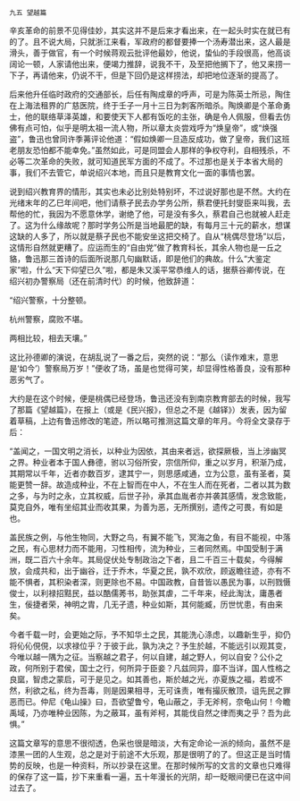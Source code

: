     九五 望越篇 

   辛亥革命的前景不见得佳妙，其实这并不是后来才看出来，在一起头时实在就已有的了。且不说大局，只就浙江来看，军政府的都督要捧一个汤寿潜出来，这人最是滑头，善于做官，有一个时候蒋观云批评他最妙，他说，蛰仙的手段很高，他高谈阔论一顿，人家请他出来，便竭力推辞，说我不干，及至把他搁下了，他又来捞一下子，再请他来，仍说不干，但是下回仍是这样捞法，却把地位逐渐的提高了。

   后来他升任临时政府的交通部长，后任有陶成章的呼声，可是为陈英士所忌，陶住在上海法租界的广慈医院，终于壬子一月十三日为刺客所暗杀。陶焕卿是个革命勇士，他的联络草泽英雄，和要使天下人都有饭吃的主张，确是令人佩服，但看去仿佛有点可怕，似乎是明太祖一流人物，所以章太炎尝戏呼为“焕皇帝”，或“焕强盗”，鲁迅也曾同许季茀评论他道：“假如焕卿一旦造反成功，做了皇帝，我们这班老朋友恐怕都不能幸免。”虽然如此，可是同盟会人那样的争权夺利，自相残杀，不必等二次革命的失败，就可知道民军方面的不成了。不过那也是关于本省大局的事，我们不去管它，单说绍兴本地，而且只是教育文化一面的事情也罢。

   说到绍兴教育界的情形，其实也未必比别处特别坏，不过说好那也是不然。大约在光绪末年的乙巳年间吧，他们请蔡孑民去办学务公所，蔡君便托封燮臣来叫我，去帮他的忙，我因为不愿意休学，谢绝了他，可是没有多久，蔡君自己也就被人赶走了。这为什么缘故呢？那时学务公所是当地最肥的缺，有每月三十元的薪水，想谋这缺的人多了，所以就是蔡孑民也不能安坐这把交椅了。自从“桃偶尽登场”以后，这情形自然就更糟了。应运而生的“自由党”做了教育科长，其余人物也是一丘之貉，鲁迅那三首诗的后面所说那几句幽默话，即是他们的典故。什么“大鉴定家”啦，什么“天下仰望已久”啦，都是朱又溪平常恭维人的话，据蔡谷卿传说，在绍兴初办警察局（还在前清时代）的时候，他致辞道：

  “绍兴警察，十分整顿。

   杭州警察，腐败不堪。

   两相比较，相去天壤。”

   这比孙德卿的演说，在胡乱说了一番之后，突然的说：“那么（读作难末，意思是‘如今’）警察局万岁！”便收了场，虽是也觉得可笑，却显得性格善良，没有那种恶劣气了。

   大约是在这个时候，便是桃偶已经登场，鲁迅还没有到南京教育部去的时候，我写了那篇《望越篇》，在报上（或是《民兴报》，但总之不是《越铎》）发表，因为留着草稿，上边有鲁迅修改的笔迹，所以略可推测这篇文章的年月。今将全文录存于后：

   “盖闻之，一国文明之消长，以种业为因依，其由来者远，欲探厥极，当上涉幽冥之界。种业者本于国人彝德，驸以习俗所安，宗信所仰，重之以岁月，积渐乃成，其期常以千年，近者亦数百岁，逮其宁一，则思感咸通，立为公意，虽有圣者，莫能更赞一辞。故造成种业，不在上智而在中人，不在生人而在死者，二者以其为数之多，与为时之永，立其权威，后世子孙，承其血胤者亦并袭其感情，发念致能，莫克自外，唯有坐绍其业而收其果，为善为恶，无所撰别，遗传之可畏，有如是也。

   盖民族之例，与他生物同，大野之鸟，有翼不能飞，冥海之鱼，有目不能视，中落之民，有心思材力而不能用，习性相传，流为种业，三者同然焉。中国受制于满洲，既二百六十余年。其局促伏处专制政治之下者，且二千百三十载矣，今得解放，会成共和，出于幽谷，迁于乔木，华夏之民，孰不欢欣，顾返瞻往迹，亦有不能不惧者，其积染者深，则更除也不易。中国政教，自昔皆以愚民为事，以刑戮慑俊士，以利禄招黠民，益以酷儒莠书，助张其虐，二千年来，经此淘汰，庸愚者生，佞捷者荣，神明之胄，几无孑遗，种业如斯，其何能臧，历世忧患，有由来矣。

   今者千载一时，会更始之际，予不知华土之民，其能洗心涤虑，以趣新生乎，抑仍将伈伈俔俔，以求禄位乎？于彼于此，孰为决之？予生於越，不能远引以观其变，今唯以越一隅为之征。当察越之君子，何以自建，越之野人，何以自安？公仆之政，何所别于君侯，国士之行，何所异于臣妾？凡兹同异，靡不当详，国人性格之良窳，智虑之蒙启，可于是见之。如其善也，斯於越之光，亦夏族之福，若或不然，利欲之私，终为吾毒，则是因果相寻，无可诛责，唯有撮灰散顶，诅先民之罪恶而已。仲尼《龟山操》曰，吾欲望鲁兮，龟山蔽之，手无斧柯，奈龟山何！今瞻禹域，乃亦唯种业因陈，为之蔽耳，虽有斧柯，其能伐自然之律而夷之乎？吾为此惧。”

   这篇文章写的意思不很彻透，色采也很是暗淡，大有定命论一派的倾向，虽然不是漆黑一团的人生观，总之是对于前途不大乐观，那是很明了的了。但这正是当时情势的反映，也是一种资料，所以抄录在这里。在那时候所写的文言的文章也只难得的保存了这一篇，抄下来重看一遍，五十年漫长的光阴，却一眨眼间便已在这中间过去了。

